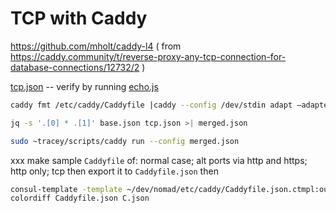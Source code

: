 # TCP with Caddy

https://github.com/mholt/caddy-l4
( from https://caddy.community/t/reverse-proxy-any-tcp-connection-for-database-connections/12732/2 )

[tcp.json](tcp.json) -- verify by running [echo.js](echo.js)


```sh
caddy fmt /etc/caddy/Caddyfile |caddy --config /dev/stdin adapt —adapter Caddyfile |jq . >| base.json

jq -s '.[0] * .[1]' base.json tcp.json >| merged.json

sudo ~tracey/scripts/caddy run --config merged.json

```

xxx make sample `Caddyfile` of: normal case; alt ports via http and https; http only; tcp
then export it to `Caddyfile.json` then
```sh
consul-template -template ~/dev/nomad/etc/caddy/Caddyfile.json.ctmpl:out.json -once; cat out.json|jq . >| C.json
colordiff Caddyfile.json C.json
```
